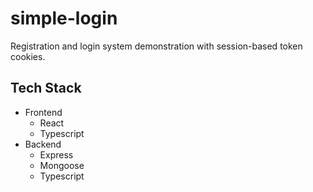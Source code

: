 # simple-login

Registration and login system demonstration with session-based token cookies.

## Tech Stack

- Frontend
    - React
    - Typescript
- Backend
    - Express
    - Mongoose
    - Typescript